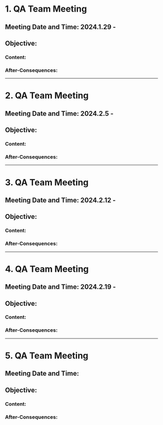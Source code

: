# 1. QA Team Meeting 

## Meeting Date and Time: 2024.1.29 - 

## Objective: 

### Content:


### After-Consequences: 



----

# 2. QA Team Meeting 

## Meeting Date and Time: 2024.2.5 - 

## Objective: 

### Content:


### After-Consequences:



----

# 3. QA Team Meeting 

## Meeting Date and Time: 2024.2.12 - 

## Objective: 

### Content:


### After-Consequences:



----

# 4. QA Team Meeting 

## Meeting Date and Time: 2024.2.19 - 

## Objective: 

### Content:


### After-Consequences:



----

# 5. QA Team Meeting 

## Meeting Date and Time: 

## Objective: 

### Content:


### After-Consequences:


